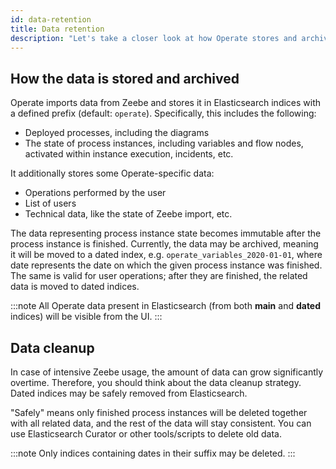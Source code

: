```yaml
---
id: data-retention
title: Data retention
description: "Let's take a closer look at how Operate stores and archives data."
---
```


## How the data is stored and archived

[//]:# (Do you mean "indexes" in place of "indices" below?)

Operate imports data from Zeebe and stores it in Elasticsearch indices with a defined prefix (default: `operate`). Specifically, this includes the following:

 * Deployed processes, including the diagrams
 * The state of process instances, including variables and flow nodes, activated within instance execution, incidents, etc.
 
It additionally stores some Operate-specific data:

 * Operations performed by the user
 * List of users
 * Technical data, like the state of Zeebe import, etc.
 
The data representing process instance state becomes immutable after the process instance is finished. Currently, the data may be archived, meaning it will be moved to a dated index, e.g. `operate_variables_2020-01-01`, where date represents the date on which the given process instance was finished. The same is valid for user operations; after they are finished, the related data is moved to dated indices.

:::note
All Operate data present in Elasticsearch (from both **main** and **dated** indices) will be visible from the UI.
:::

## Data cleanup

In case of intensive Zeebe usage, the amount of data can grow significantly overtime. Therefore, you should think about the data cleanup strategy. Dated indices may be safely removed from Elasticsearch.

"Safely" means only finished process instances will be deleted together with all related data, and the rest of the data will stay consistent. You can use Elasticsearch Curator or other tools/scripts to delete old data.

:::note
Only indices containing dates in their suffix may be deleted.
:::
